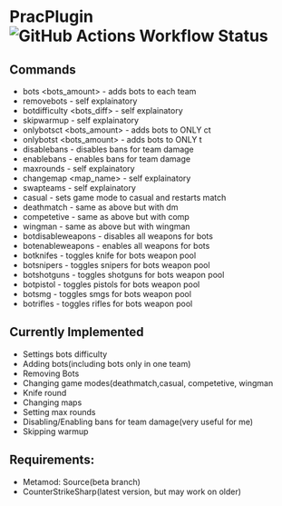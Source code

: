 # PracPlugin ![GitHub Actions Workflow Status](https://img.shields.io/github/actions/workflow/status/Zordon1337/PracPlugin/.github%2Fworkflows%2Fdotnet.yml)


## Commands
- bots <bots_amount> - adds bots to each team
- removebots - self explainatory
- botdifficulty <bots_diff> - self explainatory
- skipwarmup - self explainatory
- onlybotsct <bots_amount> - adds bots to ONLY ct
- onlybotst <bots_amount> - adds bots to ONLY t
- disablebans - disables bans for team damage
- enablebans - enables bans for team damage
- maxrounds <rounds> - self explainatory
- changemap <map_name> - self explainatory
- swapteams - self explainatory
- casual - sets game mode to casual and restarts match
- deathmatch - same as above but with dm
- competetive - same as above but with comp
- wingman - same as above but with wingman
- botdisableweapons - disables all weapons for bots
- botenableweapons - enables all weapons for bots
- botknifes - toggles knife for bots weapon pool
- botsnipers - toggles snipers for bots weapon pool
- botshotguns - toggles shotguns for bots weapon pool
- botpistol - toggles pistols for bots weapon pool
- botsmg - toggles smgs for bots weapon pool
- botrifles - toggles rifles for bots weapon pool

## Currently Implemented
- Settings bots difficulty
- Adding bots(including bots only in one team)
- Removing Bots
- Changing game modes(deathmatch,casual, competetive, wingman
- Knife round
- Changing maps
- Setting max rounds
- Disabling/Enabling bans for team damage(very useful for me)
- Skipping warmup

## Requirements:
- Metamod: Source(beta branch)
- CounterStrikeSharp(latest version, but may work on older)


